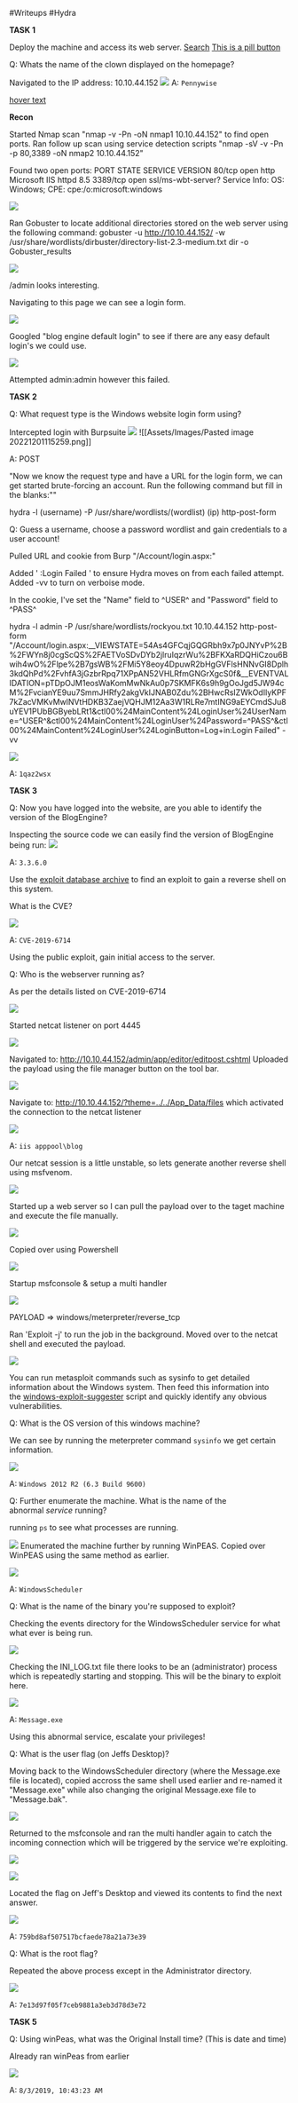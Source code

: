 #Writeups #Hydra 

**TASK 1**

Deploy the machine and access its web server.
<a href="#" class="button.unlock">Search</a>
<a href="#" class="button pill">This is a pill button</a>
  
Q: Whats the name of the clown displayed on the homepage?

Navigated to the IP address: 10.10.44.152
![](Assets/Images/Pasted%20image%2020221201113634.png)
A: `Pennywise`

[hover text](#magic-button "your hover text")

**Recon**

Started Nmap scan "nmap -v -Pn -oN nmap1 10.10.44.152" to find open ports.
Ran follow up scan using service detection scripts "nmap -sV -v -Pn -p 80,3389 -oN nmap2 10.10.44.152"

Found two open ports:
PORT     STATE SERVICE            VERSION
80/tcp   open  http               Microsoft IIS httpd 8.5
3389/tcp open  ssl/ms-wbt-server?
Service Info: OS: Windows; CPE: cpe:/o:microsoft:windows

![](Assets/Images/Pasted%20image%2020221201113122.png)

Ran Gobuster to locate additional directories stored on the web server using the following command: gobuster -u http://10.10.44.152/ -w /usr/share/wordlists/dirbuster/directory-list-2.3-medium.txt dir -o Gobuster_results

![](Assets/Images/Pasted%20image%2020221201113430.png)

/admin looks interesting.

Navigating to this page we can see a login form.

![](Assets/Images/Pasted%20image%2020221201113955.png)

Googled "blog engine default login" to see if there are any easy default login's we could use. 

![](Assets/Images/Pasted%20image%2020221201114053.png)

Attempted admin:admin however this failed.

**TASK 2**

Q: What request type is the Windows website login form using?

Intercepted login with Burpsuite
![](Assets/Images/Pasted%20image%2020221201114321.png)
![[Assets/Images/Pasted image 20221201115259.png]]

A: POST

"Now we know the request type and have a URL for the login form, we can get started brute-forcing an account. Run the following command but fill in the blanks:""

hydra -l (username) -P /usr/share/wordlists/(wordlist) (ip) http-post-form

Q: Guess a username, choose a password wordlist and gain credentials to a user account!

Pulled URL and cookie from Burp "/Account/login.aspx:"

Added ' :Login Failed ' to ensure Hydra moves on from each failed attempt.
Added -vv to turn on verboise mode.

In the cookie, I've set the "Name" field to ^USER^ and "Password" field to ^PASS^ 

hydra -l admin -P /usr/share/wordlists/rockyou.txt 10.10.44.152 http-post-form "/Account/login.aspx:__VIEWSTATE=54As4GFCqjGQGRbh9x7p0JNYvP%2B%2FWYn8j0cgScQS%2FAETVoSDvDYb2jlruIqzrWu%2BFKXaRDQHiCzou6Bwih4wO%2Flpe%2B7gsWB%2FMi5Y8eoy4DpuwR2bHgGVFlsHNNvGI8Dplh3kdQhPd%2FvhfA3jGzbrRpq71XPpAN52VHLRfmGNGrXgcS0f&__EVENTVALIDATION=pTDpOJM1eosWaKomMwNkAu0p7SKMFK6s9h9gOoJgd5JW94cM%2FvcianYE9uu7SmmJHRfy2akgVkIJNAB0Zdu%2BHwcRsIZWkOdIlyKPF7kZacVMKvMwlNVtHDKB3ZaejVQHJM12Aa3W1RLRe7mtING9aEYCmdSJu8uYEV1PUbBGByebLRt1&ctl00%24MainContent%24LoginUser%24UserName=^USER^&ctl00%24MainContent%24LoginUser%24Password=^PASS^&ctl00%24MainContent%24LoginUser%24LoginButton=Log+in:Login Failed" -vv

![](Assets/Images/Pasted%20image%2020221201122947.png)

A: `1qaz2wsx`

**TASK 3**

Q:  Now you have logged into the website, are you able to identify the version of the BlogEngine?

Inspecting the source code we can easily find the version of BlogEngine being run:
![](Assets/Images/Pasted%20image%2020221201123720.png)

A: `3.3.6.0`

  
Use the [exploit database archive](http://www.exploit-db.com/) to find an exploit to gain a reverse shell on this system.

What is the CVE?

![](Assets/Images/Pasted%20image%2020221201124723.png)

A: `CVE-2019-6714`

  
Using the public exploit, gain initial access to the server.

Q: Who is the webserver running as?

As per the details listed on CVE-2019-6714

![](Assets/Images/Pasted%20image%2020221201124953.png)

Started netcat listener on port 4445

![](Assets/Images/Pasted%20image%2020221201125709.png)

Navigated to: http://10.10.44.152/admin/app/editor/editpost.cshtml
Uploaded the payload using the file manager button on the tool bar.

![](Assets/Images/Pasted%20image%2020221201130317.png)

Navigate to: http://10.10.44.152/?theme=../../App_Data/files which activated the connection to the netcat listener

![](Assets/Images/Pasted%20image%2020221201130611.png)

A: `iis apppool\blog`

Our netcat session is a little unstable, so lets generate another reverse shell using msfvenom.

![](Assets/Images/Pasted%20image%2020221201133004.png)

Started up a web server so I can pull the payload over to the taget machine and execute the file manually.

![](Assets/Images/Pasted%20image%2020221201133124.png)

Copied over using Powershell

![](Assets/Images/Pasted%20image%2020221201134429.png)

Startup msfconsole & setup a multi handler 

![](Assets/Images/Pasted%20image%2020221201134910.png)

PAYLOAD => windows/meterpreter/reverse_tcp

Ran 'Exploit -j' to run the job in the background. Moved over to the netcat shell and executed the payload.

![](Assets/Images/Pasted%20image%2020221201135351.png)

  
You can run metasploit commands such as sysinfo to get detailed information about the Windows system. Then feed this information into the [windows-exploit-suggester](https://github.com/GDSSecurity/Windows-Exploit-Suggester) script and quickly identify any obvious vulnerabilities.

Q: What is the OS version of this windows machine?

We can see by running the meterpreter command `sysinfo` we get certain information.

![](Assets/Images/Pasted%20image%2020221201140046.png)

A: `Windows 2012 R2 (6.3 Build 9600)`

Q: Further enumerate the machine.
What is the name of the abnormal _service_ running?

running `ps` to see what processes are running.

![](Assets/Images/Pasted%20image%2020221201140118.png)
Enumerated the machine further by running WinPEAS. Copied over WinPEAS using the same method as earlier.

![](Assets/Images/Pasted%20image%2020221201145831.png)

A: `WindowsScheduler`

Q: What is the name of the binary you're supposed to exploit?

Checking the events directory for the WindowsScheduler service for what what ever is being run.

![](Assets/Images/Pasted%20image%2020221201150823.png)

Checking the INI_LOG.txt file there looks to be an (administrator) process which is repeatedly starting and stopping. This will be the binary to exploit here.

![](Assets/Images/Pasted%20image%2020221201150900.png)

A: `Message.exe`

  
Using this abnormal service, escalate your privileges!

Q: What is the user flag (on Jeffs Desktop)?

Moving back to the WindowsScheduler directory (where the Message.exe file is located), copied accross the same shell used earlier and re-named it "Message.exe" while also changing the original Message.exe file to "Message.bak".

![](Assets/Images/Pasted%20image%2020221201152939.png)

Returned to the msfconsole and ran the multi handler again to catch the incoming connection which will be triggered by the service we're exploiting. 

![](Assets/Images/Pasted%20image%2020221201153709.png)

![](Assets/Images/Pasted%20image%2020221201153728.png)

Located the flag on Jeff's Desktop and viewed its contents to find the next answer.

![](Assets/Images/Pasted%20image%2020221201153912.png)

A: `759bd8af507517bcfaede78a21a73e39`

Q: What is the root flag?

Repeated the above process except in the Administrator directory.

![](Assets/Images/Pasted%20image%2020221201154107.png)

A: `7e13d97f05f7ceb9881a3eb3d78d3e72`

**TASK 5**

Q: Using winPeas, what was the Original Install time? (This is date and time)

Already ran winPeas from earlier

![](Assets/Images/Pasted%20image%2020221201155216.png)

A: `8/3/2019, 10:43:23 AM`
